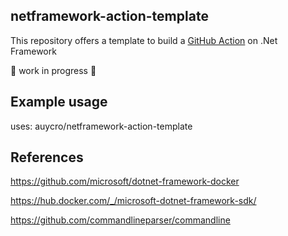 ## netframework-action-template

This repository offers a template to build a [GitHub Action](https://developer.github.com/actions/) on .Net Framework

🚧 work in progress 🚧

## Example usage

uses: auycro/netframework-action-template

## References

https://github.com/microsoft/dotnet-framework-docker

https://hub.docker.com/_/microsoft-dotnet-framework-sdk/

https://github.com/commandlineparser/commandline
